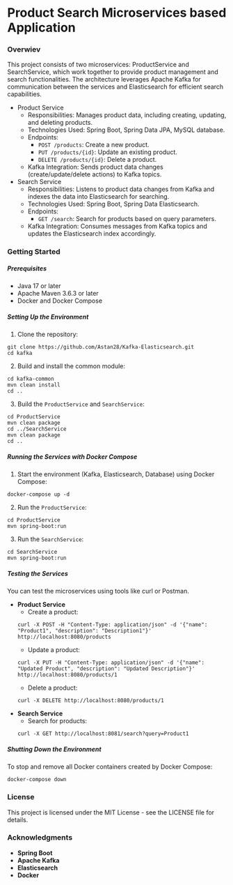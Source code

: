 # Product Search Microservices based Application

### Overwiev
This project consists of two microservices: ProductService and SearchService, which work together to provide product management and search functionalities. The architecture leverages Apache Kafka for communication between the services and Elasticsearch for efficient search capabilities.

- Product Service
  - Responsibilities: Manages product data, including creating, updating, and deleting products.
  - Technologies Used: Spring Boot, Spring Data JPA, MySQL database.
  - Endpoints:
    - `POST /products`: Create a new product.
    - `PUT /products/{id}`: Update an existing product.
    - `DELETE /products/{id}`: Delete a product.
  - Kafka Integration: Sends product data changes (create/update/delete actions) to Kafka topics.
- Search Service
  - Responsibilities: Listens to product data changes from Kafka and indexes the data into Elasticsearch for searching.
  - Technologies Used: Spring Boot, Spring Data Elasticsearch.
  - Endpoints:
    - `GET /search`: Search for products based on query parameters.
  - Kafka Integration: Consumes messages from Kafka topics and updates the Elasticsearch index accordingly.
 
### Getting Started
##### Prerequisites
- Java 17 or later
- Apache Maven 3.6.3 or later
- Docker and Docker Compose
##### Setting Up the Environment
1. Clone the repository:
```
git clone https://github.com/Astan28/Kafka-Elasticsearch.git
cd kafka
```
2. Build and install the common module:
```
cd kafka-common
mvn clean install
cd ..
```
3. Build the `ProductService` and `SearchService`:
```
cd ProductService
mvn clean package
cd ../SearchService
mvn clean package
cd ..
```
##### Running the Services with Docker Compose
1. Start the environment (Kafka, Elasticsearch, Database) using Docker Compose:
```
docker-compose up -d
```
2. Run the `ProductService`:
```
cd ProductService
mvn spring-boot:run
```
3. Run the `SearchService`:
```
cd SearchService
mvn spring-boot:run
```
##### Testing the Services
You can test the microservices using tools like curl or Postman.
- **Product Service**
  - Create a product:
  ```
  curl -X POST -H "Content-Type: application/json" -d '{"name": "Product1", "description": "Description1"}' http://localhost:8080/products
  ```
  - Update a product:
  ```
  curl -X PUT -H "Content-Type: application/json" -d '{"name": "Updated Product", "description": "Updated Description"}'     http://localhost:8080/products/1
  ```
  - Delete a product:
  ```
  curl -X DELETE http://localhost:8080/products/1
  ```
- **Search Service**
  - Search for products:
  ```
  curl -X GET http://localhost:8081/search?query=Product1
  ```
##### Shutting Down the Environment
To stop and remove all Docker containers created by Docker Compose:
```
docker-compose down
```

### License
This project is licensed under the MIT License - see the LICENSE file for details.

### Acknowledgments
- **Spring Boot**
- **Apache Kafka**
- **Elasticsearch**
- **Docker**
